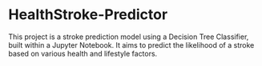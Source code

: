 # HealthStroke-Predictor
This project is a stroke prediction model using a Decision Tree Classifier, built within a Jupyter Notebook. It aims to predict the likelihood of a stroke based on various health and lifestyle factors.

